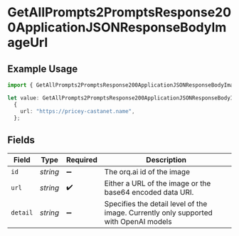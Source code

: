 # GetAllPrompts2PromptsResponse200ApplicationJSONResponseBodyImageUrl

## Example Usage

```typescript
import { GetAllPrompts2PromptsResponse200ApplicationJSONResponseBodyImageUrl } from "orq-poc-typescript-multi-env-version/models/operations";

let value: GetAllPrompts2PromptsResponse200ApplicationJSONResponseBodyImageUrl =
  {
    url: "https://pricey-castanet.name",
  };
```

## Fields

| Field                                                                                | Type                                                                                 | Required                                                                             | Description                                                                          |
| ------------------------------------------------------------------------------------ | ------------------------------------------------------------------------------------ | ------------------------------------------------------------------------------------ | ------------------------------------------------------------------------------------ |
| `id`                                                                                 | *string*                                                                             | :heavy_minus_sign:                                                                   | The orq.ai id of the image                                                           |
| `url`                                                                                | *string*                                                                             | :heavy_check_mark:                                                                   | Either a URL of the image or the base64 encoded data URI.                            |
| `detail`                                                                             | *string*                                                                             | :heavy_minus_sign:                                                                   | Specifies the detail level of the image. Currently only supported with OpenAI models |